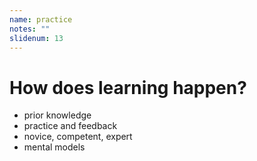 ```yaml
---
name: practice
notes: ""
slidenum: 13
---
```

# How does learning happen?
- prior knowledge
- practice and feedback
- novice, competent, expert
- mental models